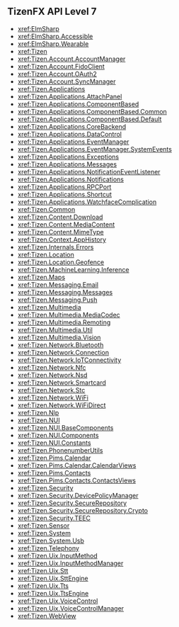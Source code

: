 ## TizenFX API Level 7

* <xref:ElmSharp>
* <xref:ElmSharp.Accessible>
* <xref:ElmSharp.Wearable>
* <xref:Tizen>
* <xref:Tizen.Account.AccountManager>
* <xref:Tizen.Account.FidoClient>
* <xref:Tizen.Account.OAuth2>
* <xref:Tizen.Account.SyncManager>
* <xref:Tizen.Applications>
* <xref:Tizen.Applications.AttachPanel>
* <xref:Tizen.Applications.ComponentBased>
* <xref:Tizen.Applications.ComponentBased.Common>
* <xref:Tizen.Applications.ComponentBased.Default>
* <xref:Tizen.Applications.CoreBackend>
* <xref:Tizen.Applications.DataControl>
* <xref:Tizen.Applications.EventManager>
* <xref:Tizen.Applications.EventManager.SystemEvents>
* <xref:Tizen.Applications.Exceptions>
* <xref:Tizen.Applications.Messages>
* <xref:Tizen.Applications.NotificationEventListener>
* <xref:Tizen.Applications.Notifications>
* <xref:Tizen.Applications.RPCPort>
* <xref:Tizen.Applications.Shortcut>
* <xref:Tizen.Applications.WatchfaceComplication>
* <xref:Tizen.Common>
* <xref:Tizen.Content.Download>
* <xref:Tizen.Content.MediaContent>
* <xref:Tizen.Content.MimeType>
* <xref:Tizen.Context.AppHistory>
* <xref:Tizen.Internals.Errors>
* <xref:Tizen.Location>
* <xref:Tizen.Location.Geofence>
* <xref:Tizen.MachineLearning.Inference>
* <xref:Tizen.Maps>
* <xref:Tizen.Messaging.Email>
* <xref:Tizen.Messaging.Messages>
* <xref:Tizen.Messaging.Push>
* <xref:Tizen.Multimedia>
* <xref:Tizen.Multimedia.MediaCodec>
* <xref:Tizen.Multimedia.Remoting>
* <xref:Tizen.Multimedia.Util>
* <xref:Tizen.Multimedia.Vision>
* <xref:Tizen.Network.Bluetooth>
* <xref:Tizen.Network.Connection>
* <xref:Tizen.Network.IoTConnectivity>
* <xref:Tizen.Network.Nfc>
* <xref:Tizen.Network.Nsd>
* <xref:Tizen.Network.Smartcard>
* <xref:Tizen.Network.Stc>
* <xref:Tizen.Network.WiFi>
* <xref:Tizen.Network.WiFiDirect>
* <xref:Tizen.Nlp>
* <xref:Tizen.NUI>
* <xref:Tizen.NUI.BaseComponents>
* <xref:Tizen.NUI.Components>
* <xref:Tizen.NUI.Constants>
* <xref:Tizen.PhonenumberUtils>
* <xref:Tizen.Pims.Calendar>
* <xref:Tizen.Pims.Calendar.CalendarViews>
* <xref:Tizen.Pims.Contacts>
* <xref:Tizen.Pims.Contacts.ContactsViews>
* <xref:Tizen.Security>
* <xref:Tizen.Security.DevicePolicyManager>
* <xref:Tizen.Security.SecureRepository>
* <xref:Tizen.Security.SecureRepository.Crypto>
* <xref:Tizen.Security.TEEC>
* <xref:Tizen.Sensor>
* <xref:Tizen.System>
* <xref:Tizen.System.Usb>
* <xref:Tizen.Telephony>
* <xref:Tizen.Uix.InputMethod>
* <xref:Tizen.Uix.InputMethodManager>
* <xref:Tizen.Uix.Stt>
* <xref:Tizen.Uix.SttEngine>
* <xref:Tizen.Uix.Tts>
* <xref:Tizen.Uix.TtsEngine>
* <xref:Tizen.Uix.VoiceControl>
* <xref:Tizen.Uix.VoiceControlManager>
* <xref:Tizen.WebView>

